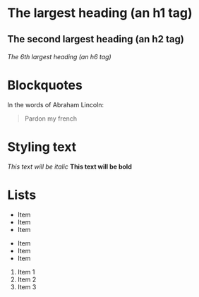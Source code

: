 # The largest heading (an h1 tag)
## The second largest heading (an h2 tag)
###### The 6th largest heading (an h6 tag)

# Blockquotes

In the words of Abraham Lincoln:

> Pardon my french

# Styling text

*This text will be italic*
**This text will be bold**

# Lists

* Item
* Item
* Item

- Item
- Item
- Item

1. Item 1
2. Item 2
3. Item 3
